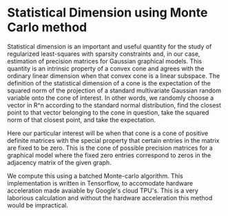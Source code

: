 # Statistical Dimension using Monte Carlo method

Statistical dimension is an important and useful quantity for the study of regularized least-squares with sparsity constraints and, in our case, estimation of precision matrices for Gaussian graphical models. This quantity is an intrinsic property of a convex cone and agrees with the ordinary linear dimension when that convex cone is a linear subspace. The definition of the statistical dimension of a cone is the expectation of the squared norm of the projection of a standard multivariate Gaussian random variable onto the cone of interest. In other words, we randomly choose a vector in R^n according to the standard normal distribution, find the closest point to that vector belonging to the cone in question, take the squared norm of that closest point, and take the expectation. 

Here our particular interest will be when that cone is a cone of positive definite matrices with the special property that certain entries in the matrix are fixed to be zero. This is the cone of possible precision matrices for a graphical model where the fixed zero entries correspond to zeros in the adjacency matrix of the given graph. 

We compute this using a batched Monte-carlo algorithm. This implementation is written in Tensorflow, to accomodate hardware acceleration made avaiable by Google's cloud TPU's. This is a very laborious calculation and without the hardware acceleration this method would be impractical. 
